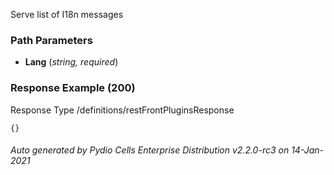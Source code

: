






 
Serve list of I18n messages  


### Path Parameters

 - **Lang** (_string, required_) 




### Response Example (200)
Response Type /definitions/restFrontPluginsResponse

```
{}
```




###### Auto generated by Pydio Cells Enterprise Distribution v2.2.0-rc3 on 14-Jan-2021
